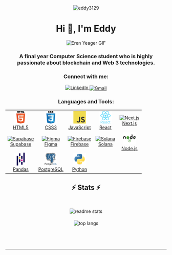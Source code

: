 <p align="center"> 
  <img src="https://komarev.com/ghpvc/?username=eddy3129&label=Profile%20views&color=0e75b6&style=flat" alt="eddy3129" /> 
</p>

<h1 align="center">Hi 👋, I'm Eddy</h1>
<p align="center">
  <img src="https://tenor.com/view/eren-eren-yeager-freedom-sky-anime-gif-27648718" alt="Eren Yeager GIF" />
</p>
<h3 align="center">A final year Computer Science student who is highly passionate about blockchain and Web 3 technologies.</h3>

<h3 align="center">Connect with me:</h3>
<p align="center">
  <a href="https://www.linkedin.com/in/fongyew-lim/" target="blank">
    <img src="https://img.shields.io/badge/LinkedIn-0A66C2?style=for-the-badge&logo=linkedin&logoColor=white" alt="LinkedIn" />
  </a>
  <a href="mailto:limfongyew.lfy@gmail.com" target="blank">
    <img align="center" src="https://img.shields.io/badge/Gmail-D14836?style=for-the-badge&logo=gmail&logoColor=white" alt="Gmail"/>
  </a>

</p>

<h3 align="center">Languages and Tools:</h3>
<table align="center">
  <tr>
    <td align="center">
      <a href="https://www.w3.org/html/" target="_blank" rel="noreferrer">
        <img src="https://raw.githubusercontent.com/devicons/devicon/master/icons/html5/html5-original-wordmark.svg" alt="HTML5" width="40" height="40"/><br>HTML5
      </a>
    </td>
    <td align="center">
      <a href="https://www.w3schools.com/css/" target="_blank" rel="noreferrer">
        <img src="https://raw.githubusercontent.com/devicons/devicon/master/icons/css3/css3-original-wordmark.svg" alt="CSS3" width="40" height="40"/><br>CSS3
      </a>
    </td>
    <td align="center">
      <a href="https://developer.mozilla.org/en-US/docs/Web/JavaScript" target="_blank" rel="noreferrer">
        <img src="https://raw.githubusercontent.com/devicons/devicon/master/icons/javascript/javascript-original.svg" alt="JavaScript" width="40" height="40"/><br>JavaScript
      </a>
    </td>
    <td align="center">
      <a href="https://reactjs.org/" target="_blank" rel="noreferrer">
        <img src="https://raw.githubusercontent.com/devicons/devicon/master/icons/react/react-original-wordmark.svg" alt="React" width="40" height="40"/><br>React
      </a>
    </td>
    <td align="center">
      <a href="https://nextjs.org/" target="_blank" rel="noreferrer">
        <img src="https://cdn.worldvectorlogo.com/logos/nextjs-2.svg" alt="Next.js" width="40" height="40"/><br>Next.js
      </a>
    </td>
  </tr>
  <tr>
    <td align="center">
      <a href="https://supabase.io/" target="_blank" rel="noreferrer">
        <img src="https://www.vectorlogo.zone/logos/supabase/supabase-icon.svg" alt="Supabase" width="40" height="40"/><br>Supabase
      </a>
    </td>
    <td align="center">
      <a href="https://www.figma.com/" target="_blank" rel="noreferrer">
        <img src="https://www.vectorlogo.zone/logos/figma/figma-icon.svg" alt="Figma" width="40" height="40"/><br>Figma
      </a>
    </td>
    <td align="center">
      <a href="https://firebase.google.com/" target="_blank" rel="noreferrer">
        <img src="https://www.vectorlogo.zone/logos/firebase/firebase-icon.svg" alt="Firebase" width="40" height="40"/><br>Firebase
      </a>
    </td>
    <td align="center">
      <a href="https://solana.com/" target="_blank" rel="noreferrer">
        <img src="https://cdn.worldvectorlogo.com/logos/solana.svg" alt="Solana" width="40" height="40"/><br>Solana
      </a>
    </td>
    <td align="center">
      <a href="https://nodejs.org" target="_blank" rel="noreferrer">
        <img src="https://raw.githubusercontent.com/devicons/devicon/master/icons/nodejs/nodejs-original-wordmark.svg" alt="Node.js" width="40" height="40"/><br>Node.js
      </a>
    </td>
  </tr>
  <tr>
    <td align="center">
      <a href="https://pandas.pydata.org/" target="_blank" rel="noreferrer">
        <img src="https://raw.githubusercontent.com/devicons/devicon/2ae2a900d2f041da66e950e4d48052658d850630/icons/pandas/pandas-original.svg" alt="Pandas" width="40" height="40"/><br>Pandas
      </a>
    </td>
    <td align="center">
      <a href="https://www.postgresql.org" target="_blank" rel="noreferrer">
        <img src="https://raw.githubusercontent.com/devicons/devicon/master/icons/postgresql/postgresql-original-wordmark.svg" alt="PostgreSQL" width="40" height="40"/><br>PostgreSQL
      </a>
    </td>
    <td align="center">
      <a href="https://www.python.org" target="_blank" rel="noreferrer">
        <img src="https://raw.githubusercontent.com/devicons/devicon/master/icons/python/python-original.svg" alt="Python" width="40" height="40"/><br>Python
      </a>
    </td>
  </tr>
</table>

<h2 align="center">⚡ Stats ⚡</h2>
<br>
<div align="center">
  <img width=390 src="https://github-readme-stats.vercel.app/api?username=eddy3129&count_private=true&show_icons=true&theme=react&rank_icon=github&border_radius=10" alt="readme stats" style="margin: 10px;"/>
  <br/>
  <img width=325 src="https://github-readme-stats.vercel.app/api/top-langs/?username=eddy3129&hide=HTML&langs_count=8&layout=compact&theme=react&border_radius=10&size_weight=0.5&count_weight=0.5&exclude_repo=github-readme-stats" alt="top langs" style="margin: 10px;"/>
</div>

<br/><br/>

<hr/>
